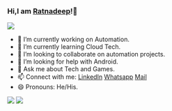 ### Hi,I am [Ratnadeep](https://ratnadeepy.vercel.app)!👋                                                                                          
<img src="https://media1.tenor.com/images/fdb075a926f371c5dab00524a7e04e20/tenor.gif?itemid=10035189" >                       

- 🔭 I’m currently working on Automation.
- 🌱 I’m currently learning Cloud Tech.
- 👯 I’m looking to collaborate on automation projects.                           
- 🤔 I’m looking for help with Android.
- 💬 Ask me about Tech and Games.
- 📫 Connect with me: [LinkedIn](https://www.linkedin.com/in/ratnadeep-yeleswarapu-14215420a/) [Whatsapp](https://wa.me/919177410501)
      [Mail](mailto:ratnadeepysvs@protonmail.com)
- 😄 Pronouns: He/His.

<img src="https://github-readme-stats.vercel.app/api?username=RatnadeepYSVS&&show_icons=true&title_color=ffffff&icon_color=bb2acf&text_color=daf7dc&bg_color=151515">
<img src="https://github-readme-streak-stats.herokuapp.com/?user=RatnadeepYSVS&theme=nightowl">
